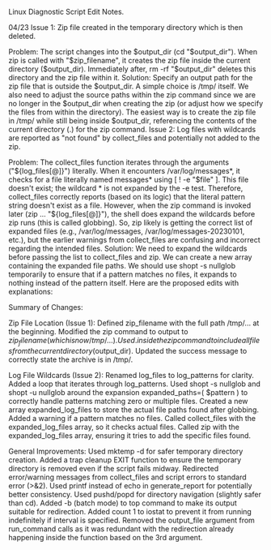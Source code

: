 Linux Diagnostic Script Edit Notes.

04/23
Issue 1: Zip file created in the temporary directory which is then deleted.

Problem: The script changes into the $output_dir (cd "$output_dir"). When zip is called with "$zip_filename", it creates the zip file inside the current directory ($output_dir). Immediately after, rm -rf "$output_dir" deletes this directory and the zip file within it.
Solution: Specify an output path for the zip file that is outside the $output_dir. A simple choice is /tmp/ itself. We also need to adjust the source paths within the zip command since we are no longer in the $output_dir when creating the zip (or adjust how we specify the files from within the directory). The easiest way is to create the zip file in /tmp/ while still being inside $output_dir, referencing the contents of the current directory (.) for the zip command.
Issue 2: Log files with wildcards are reported as "not found" by collect_files and potentially not added to the zip.

Problem: The collect_files function iterates through the arguments ("${log_files[@]}") literally. When it encounters /var/log/messages*, it checks for a file literally named messages* using [ ! -e "$file" ]. This file doesn't exist; the wildcard * is not expanded by the -e test. Therefore, collect_files correctly reports (based on its logic) that the literal pattern string doesn't exist as a file. However, when the zip command is invoked later (zip ... "${log_files[@]}"), the shell does expand the wildcards before zip runs (this is called globbing). So, zip likely is getting the correct list of expanded files (e.g., /var/log/messages, /var/log/messages-20230101, etc.), but the earlier warnings from collect_files are confusing and incorrect regarding the intended files.
Solution: We need to expand the wildcards before passing the list to collect_files and zip. We can create a new array containing the expanded file paths. We should use shopt -s nullglob temporarily to ensure that if a pattern matches no files, it expands to nothing instead of the pattern itself.
Here are the proposed edits with explanations:

Summary of Changes:

Zip File Location (Issue 1):
Defined zip_filename with the full path /tmp/... at the beginning.
Modified the zip command to output to $zip_filename (which is now /tmp/...).
Used . inside the zip command to include all files from the current directory ($output_dir).
Updated the success message to correctly state the archive is in /tmp/.

Log File Wildcards (Issue 2):
Renamed log_files to log_patterns for clarity.
Added a loop that iterates through log_patterns.
Used shopt -s nullglob and shopt -u nullglob around the expansion expanded_paths=( $pattern ) to correctly handle patterns matching zero or multiple files.
Created a new array expanded_log_files to store the actual file paths found after globbing.
Added a warning if a pattern matches no files.
Called collect_files with the expanded_log_files array, so it checks actual files.
Called zip with the expanded_log_files array, ensuring it tries to add the specific files found.

General Improvements:
Used mktemp -d for safer temporary directory creation.
Added a trap cleanup EXIT function to ensure the temporary directory is removed even if the script fails midway.
Redirected error/warning messages from collect_files and script errors to standard error (>&2).
Used printf instead of echo in generate_report for potentially better consistency.
Used pushd/popd for directory navigation (slightly safer than cd).
Added -b (batch mode) to top command to make its output suitable for redirection.
Added count 1 to iostat to prevent it from running indefinitely if interval is specified.
Removed the output_file argument from run_command calls as it was redundant with the redirection already happening inside the function based on the 3rd argument.